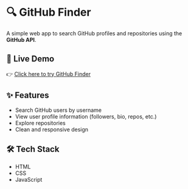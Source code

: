 # 🔍 GitHub Finder

A simple web app to search GitHub profiles and repositories using the **GitHub API**.

## 🚀 Live Demo

👉 [Click here to try GitHub Finder](https://sanjayveerappan.github.io/github-finder/)

## ✨ Features

- Search GitHub users by username
- View user profile information (followers, bio, repos, etc.)
- Explore repositories
- Clean and responsive design

## 🛠️ Tech Stack

- HTML
- CSS
- JavaScript
